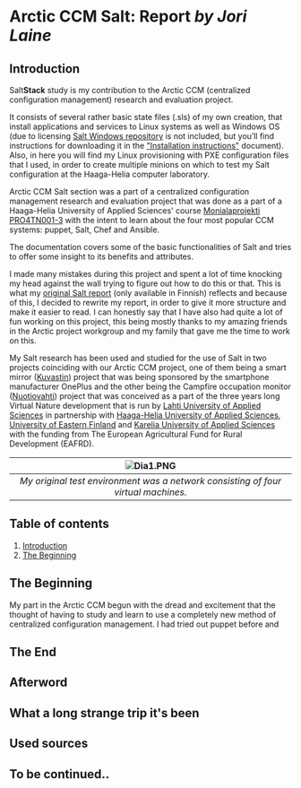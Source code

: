**Arctic CCM Salt: Report** *by Jori Laine*
===================

## Introduction

Salt**Stack** study is my contribution to the Arctic CCM (centralized configuration management) research and evaluation project.

It consists of several rather basic state files (.sls) of my own creation, that install applications and services to Linux systems as well as Windows OS (due to licensing [Salt Windows repository](https://docs.saltstack.com/en/latest/topics/windows/windows-package-manager.html) is not included, but you’ll find instructions for downloading it in the ["Installation instructions"](https://github.com/joonaleppalahti/CCM/blob/master/salt/Installation%20instructions.md) document). Also, in here you will find my Linux provisioning with PXE configuration files that I used, in order to create multiple minions on which to test my Salt configuration at the Haaga-Helia computer laboratory.

Arctic CCM Salt section was a part of a centralized configuration management research and evaluation project that was done as a part of a Haaga-Helia University of Applied Sciences' course [Monialaprojekti PRO4TN001-3](http://www.haaga-helia.fi/fi/opinto-opas/opintojaksokuvaukset/PRO4TN001) with the intent to learn about the four most popular CCM systems: puppet, Salt, Chef and Ansible.

The documentation covers some of the basic functionalities of Salt and tries to offer some insight to its benefits and attributes.

I made many mistakes during this project and spent a lot of time knocking my head against the wall trying to figure out how to do this or that. This is what my [original Salt report](https://github.com/joonaleppalahti/CCM/blob/master/salt/Origin%20(in%20finnish)/Salt%20raportti.md) (only available in Finnish) reflects and because of this, I decided to rewrite my report, in order to give it more structure and make it easier to read. I can honestly say that I have also had quite a lot of fun working on this project, this being mostly thanks to my amazing friends in the Arctic project workgroup and my family that gave me the time to work on this.

My Salt research has been used and studied for the use of Salt in two projects coinciding with our Arctic CCM project, one of them being a smart mirror ([Kuvastin](https://kuvastinblog.wordpress.com/)) project that was being sponsored by the smartphone manufacturer OnePlus and the other being the Campfire occupation monitor ([Nuotiovahti](https://raspluonto.wordpress.com/)) project that was conceived as a part of the three years long Virtual Nature development that is run by [Lahti University of Applied Sciences](http://www.lamk.fi/english/Sivut/default.aspx)
in partnership with [Haaga-Helia University of Applied Sciences](https://www.haaga-helia.fi/en/frontpage), [University of Eastern Finland](http://www.uef.fi/en/web/mot) and [Karelia University of Applied Sciences](http://www.karelia.fi/en/) with the funding from The European Agricultural Fund for Rural Development (EAFRD).



| ![Dia1.PNG](https://github.com/joonaleppalahti/CCM/blob/master/salt/saltimg/Dia1.PNG) | 
|:--:| 
| *My original test environment was a network consisting of four virtual machines.* |


## Table of contents
1. [Introduction](#introduction)
2. [The Beginning](#the-beginning)

## The Beginning

My part in the Arctic CCM begun with the dread and excitement that the thought of having to study and learn to use a completely new method of centralized configuration management. I had tried out puppet before and 

## The End

## Afterword

## What a long strange trip it's been

## Used sources

## **To be continued..**
